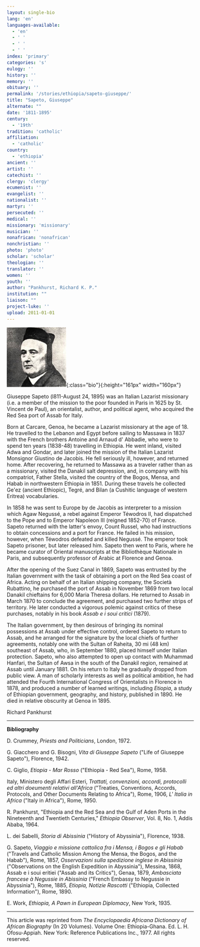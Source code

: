 ```yaml
---
layout: single-bio
lang: 'en'
languages-available:
  - 'en'
  - ' '
  - ' '
  - ' '
index: 'primary'
categories: 's'
eulogy: ''
history: ''
memory: ''
obituary: ''
permalink: '/stories/ethiopia/sapeto-giuseppe/'
title: "Sapeto, Giuseppe"
alternate: ""
date: '1811-1895'
century:
  - '19th'
tradition: 'catholic'
affiliation:
  - 'catholic'
country:
  - 'ethiopia'
ancient: ''
artist: ''
catechist: ''
clergy: 'clergy'
ecumenist: ''
evangelist: ''
nationalist: ''
martyr: ''
persecuted: ''
medical: ''
missionary: 'missionary'
musician: ''
nonafrican: 'nonafrican'
nonchristian: ''
photo: 'photo'
scholar: 'scholar'
theologian: ''
translator: ''
women: ''
youth: ''
author: "Pankhurst, Richard K. P."
institution: ""
liaison: ""
project-luke: ''
upload: 2011-01-01
---
```


![Giuseppe Sapeto](/images/bio-pics/ethiopia/sapeto-giuseppe/sapeto.jpg){:class="bio"}{:height="161px" width="160px"}

Giuseppe Sapeto (l811-August 24, 1895) was an Italian Lazarist missionary (i.e. a member of the mission to the poor founded in Paris in 1625 by St. Vincent de Paul), an orientalist, author, and political agent, who acquired the Red Sea port of Assab for Italy.

Born at Carcare, Genoa, he became a Lazarist missionary at the age of 18. He travelled to the Lebanon and Egypt before sailing to Massawa in 1837 with the French brothers Antoine and Arnaud d' Abbadie, who were to spend ten years (1838-48) travelling in Ethiopia. He went inland, visited Adwa and Gondar, and later joined the mission of the Italian Lazarist Monsignor Giustino de Jacobis. He fell seriously ill, however, and returned home. After recovering, he returned to Massawa as a traveler rather than as a missionary, visited the Danakil salt depression, and, in company with his compatriot, Father Stella, visited the country of the Bogos, Mensa, and Habab in northwestern Ethiopia in 1851. During these travels he collected Ge'ez (ancient Ethiopic), Tegré, and Bilan (a Cushitic language of western Eritrea) vocabularies.

In 1858 he was sent to Europe by de Jacobis as interpreter to a mission which Agaw Negussé, a rebel against Emperor Téwodros II, had dispatched to the Pope and to Emperor Napoleon III (reigned 1852-70) of France. Sapeto returned with the latter's envoy, Count Russel, who had instructions to obtain concessions and a port for France. He failed in his mission, however, when Téwodros defeated and killed Negussé. The emperor took Sapeto prisoner, but later released him. Sapeto then went to Paris, where he became curator of Oriental manuscripts at the Bibliothèque Nationale in Paris, and subsequently professor of Arabic at Florence and Genoa.

After the opening of the Suez Canal in 1869, Sapeto was entrusted by the Italian government with the task of obtaining a port on the Red Sea coast of Africa. Acting on behalf of an Italian shipping company, the Società Rubattino, he purchased the port of Assab in November 1869 from two local Danakil chieftains for 6,000 Maria Theresa dollars. He returned to Assab in March 1870 to conclude the agreement, and purchased two further strips of territory. He later conducted a vigorous polemic against critics of these purchases, notably in his book *Assab e i soui critici* (1879).

The Italian government, by then desirous of bringing its nominal possessions at Assab under effective control, ordered Sapeto to return to Assab, and he arranged for the signature by the local chiefs of further agreements, notably one with the Sultan of Raheita, 30 mi (48 km) southeast of Assab, who, in September 1880, placed himself under Italian protection. Sapeto, who also attempted to open up contact with Muhammad Hanfari, the Sultan of Awsa in the south of the Danakil region, remained at Assab until January 1881. On his return to Italy he gradually dropped from public view. A man of scholarly interests as well as political ambition, he had attended the Fourth International Congress of Orientalists in Florence in 1878, and produced a number of learned writings, including *Etiopia*, a study of Ethiopian government, geography, and history, published in 1890. He died in relative obscurity at Genoa in 1895.

Richard Pankhurst

---

**Bibliography**

D. Crummey, *Priests and Politicians*, London, 1972.

G. Giacchero and G. Bisogni, *Vita di Giuseppe Sapeto* ("Life of Giuseppe Sapeto"), Florence, 1942.

C. Giglio, *Etiopia - Mar Rosso* ("Ethiopia - Red Sea"), Rome, 1958.

Italy, Ministero degli Affari Esteri, *Trattati, convenzioni, accordi, protocolli ed altri doeumenti relativi all'Africa* ("Treaties, Conventions, Accords, Protocols, and Other Documents Relating to Africa"), Rome, 1906, *L' Italia in Africa* ("Italy in Africa"), Rome, 1950.

R. Pankhurst, "Ethiopia and the Red Sea and the Gulf of Aden Ports in the Nineteenth and Twentieth Centuries," *Ethiopia Observer*, Vol. 8, No. 1, Addis Ababa, 1964.

L. dei SabeIli, *Storia di Abissinia* ("History of Abyssinia"), Florence, 1938.

G. Sapeto, *Viaggio e missione cattolica fra i Mensa, i Bogos e gli Habab* ("Travels and Catholic Mission Among the Mensa, the Bogos, and the Habab"), Rome, 1857, *Osservazioni sulla spedizione inglese in Abissinia* ("Observations on the English Expedition in Abyssinia"), Messina, 1868, Assab e i soui eritiei ("Assab and its Critics"), Genaa, 1879, *Ambasciata francese à Negussie in Abissinia* ("French Embassy to Negussie in Abyssinia"), Rome, 1885, *Etiopia, Notizie Rascotti* ("Ethiopia, Collected Information"), Rome, 1890.

E. Work, *Ethiopia, A Pawn in European Diplomacy*, New York, 1935.

---

This article was reprinted from *The Encyclopaedia Africana Dictionary of African Biography* (In 20 Volumes). Volume One: Ethiopia-Ghana. Ed. L. H. Ofosu-Appiah. New York: Reference Publications Inc., 1977.  All rights reserved.
